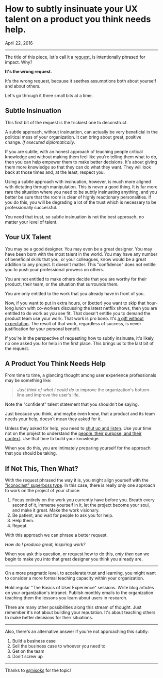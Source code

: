 # How to subtly insinuate your UX talent on a product you think needs help.
April 22, 2016

* * *

The title of this piece, let's call it a [request](https://medium.com/@misoks/the-7-articles-about-enterprise-ux-it-d-be-great-if-someone-would-write-please-359e094d418b), is intentionally phrased for impact. Why?

**It's the wrong request.**

It's the wrong request, because it seethes assumptions both about yourself and about others.

Let's go through it three small bits at a time.

## Subtle Insinuation

This first bit of the request is the trickiest one to deconstruct.

A subtle approach, without insinuation, can actually be very beneficial in the political mess of your organization. It can bring about great, positive change. *If executed diplomatically*.

If you are subtle, with an honest approach of teaching people critical knowledge and without making them feel like you're telling them what to do, then you can help empower them to make better decisions. It's about giving them more knowledge so that they can do what they want. They will look back at those times and, at the least, respect you.

Using a subtle approach with insinuation, however, is much more aligned with dictating through manipulation. This is never a good thing. It is far more rare the situation where you need to be subtly insinuating anything, and you better be sure that the room is clear of highly reactionary personalities. If you do this, you will be degrading a lot of the trust which is necessary to be professionally successful.

You need that trust, so subtle insinuation is not the best approach, no matter your level of talent.

## Your UX Talent

You may be a good designer. You may even be a great designer. You may have been born with the most talent in the world. You may have any number of beneficial skills that you, or your colleagues, know would be a great addition to any project. It doesn't matter. This "confidence" does not entitle you to push your professional prowess on others.

You are not entitled to make others decide that you are worthy for their product, their team, or the situation that surrounds them.

You are only entitled to the work that you already have in front of you.

Now, if you want to put in extra hours, or (better) you want to skip that hour-long lunch with co-workers discussing the latest netflix shows, then you are entitled to do work as you see fit. That doesn't entitle you to demand the product team use your work. That work is pro bono. It's [a gift without expectation](https://medium.com/on-eudaimonia/subtraction-b0035f7c581). The result of that work, regardless of success, is never justification for your personal benefit.

If you're in the perspective of requesting how to subtly insinuate, it's likely no one asked you for help in the first place. This brings us to the last bit of the request.

## A Product You Think Needs Help

From time to time, a glancing thought among user experience professionals may be something like:

> _Just think of what I could do_ to improve the organization's bottom-line and improve the user's life.

Note the "confident" talent statement that you shouldn't be saying.

Just because you think, and maybe even know, that a product and its team needs your help, doesn't mean they asked for it.

Unless they asked for help, you need to [shut up and listen](https://www.ted.com/talks/ernesto_sirolli_want_to_help_someone_shut_up_and_listen?language=en). Use your time not on the project to understand the [people, their purpose, and their context](https://medium.com/@timleisio/user-purpose-context-ab3494e2a9ef). Use that time to build your knowledge.

When you do this, you are intimately preparing yourself for the approach that you should be taking.

## If Not This, Then What?

With the request phrased the way it is, you might align yourself with the ["iconoclast" superboss type](http://www.bbc.com/capital/story/20160322-does-your-boss-inspire-greatness). In this case, there is really only one approach to work on the project of your choice:

1. Focus entirely on the work you currently have before you. Breath every second of it, immerse yourself in it, let the project become your soul, and make it great. Make the work visionary.
2. Be patient, and wait for people to ask you for help.
3. Help them.
4. Repeat.

With this approach we can phrase a better request.

*How do I produce great, inspiring work?*

When you ask this question, or request how to do this, _only then_ can we begin to make you into that great designer you think you already are.

* * *

On a more pragmatic level, to accelerate trust and learning, you might want to consider a more formal teaching capacity within your organization.

Hold regular "The Basics of User Experience" sessions. Write blog articles on your organization's intranet. Publish monthly emails to the organization teaching them the lessons you learn about users in research.

There are many other possibilities along this stream of thought. Just remember it's not about building your reputation. It's about teaching others to make better decisions for their situations.

* * *

Also, there's an alternative answer if you're not approaching this subtly:

1. Build a business case
2. Sell the business case to whoever you need to
3. Get on the team
4. Don't screw up

* * *

Thanks to [@misoks](https://medium.com/@misoks) for the topic!